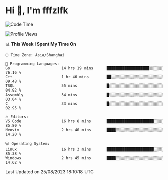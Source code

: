 # Hi 👋, I'm fffzlfk

<!--START_SECTION:waka-->
![Code Time](http://img.shields.io/badge/Code%20Time-366%20hrs%2031%20mins-blue)

![Profile Views](http://img.shields.io/badge/Profile%20Views-10-blue)

📊 **This Week I Spent My Time On** 

```text
🕑︎ Time Zone: Asia/Shanghai

💬 Programming Languages: 
Go                       14 hrs 19 mins      ███████████████████░░░░░░   76.16 % 
C++                      1 hr 46 mins        ██░░░░░░░░░░░░░░░░░░░░░░░   09.48 % 
TSQL                     55 mins             █░░░░░░░░░░░░░░░░░░░░░░░░   04.92 % 
Assembly                 34 mins             █░░░░░░░░░░░░░░░░░░░░░░░░   03.04 % 
C                        33 mins             █░░░░░░░░░░░░░░░░░░░░░░░░   02.95 % 

🔥 Editors: 
VS Code                  16 hrs 8 mins       █████████████████████░░░░   85.80 % 
Neovim                   2 hrs 40 mins       ████░░░░░░░░░░░░░░░░░░░░░   14.20 % 

💻 Operating System: 
Linux                    16 hrs 3 mins       █████████████████████░░░░   85.38 % 
Windows                  2 hrs 45 mins       ████░░░░░░░░░░░░░░░░░░░░░   14.62 % 
```


 Last Updated on 25/08/2023 18:10:18 UTC
<!--END_SECTION:waka-->
